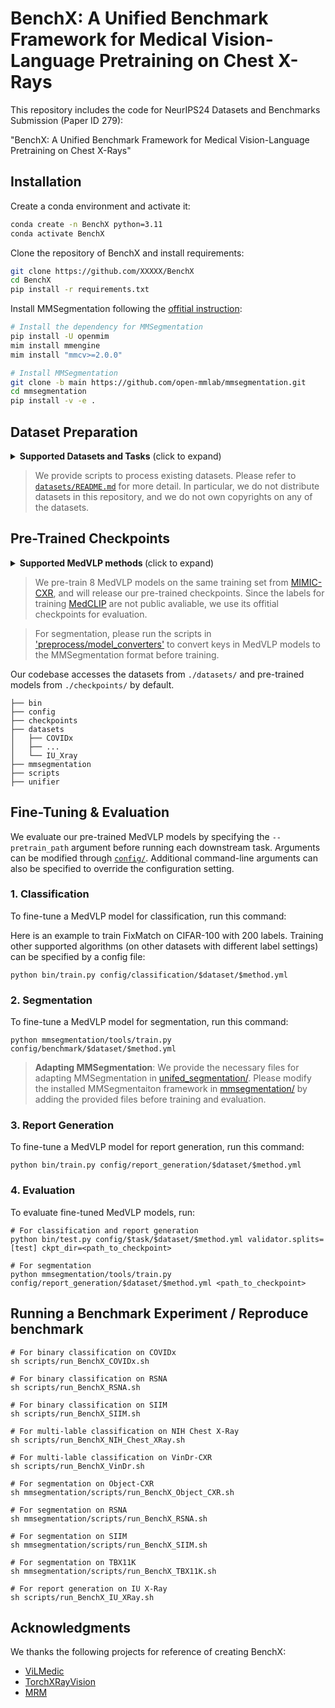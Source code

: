 # BenchX: A Unified Benchmark Framework for Medical Vision-Language Pretraining on Chest X-Rays

This repository includes the code for NeurIPS24 Datasets and Benchmarks Submission (Paper ID 279): 

"BenchX: A Unified Benchmark Framework for Medical Vision-Language Pretraining on Chest X-Rays"

## Installation
Create a conda environment and activate it:
```bash
conda create -n BenchX python=3.11
conda activate BenchX
```

Clone the repository of BenchX and install requirements:
```bash
git clone https://github.com/XXXXX/BenchX
cd BenchX
pip install -r requirements.txt
```

Install MMSegmentation following the [offitial instruction](https://mmsegmentation.readthedocs.io/en/latest/get_started.html):
```bash
# Install the dependency for MMSegmentation
pip install -U openmim
mim install mmengine
mim install "mmcv>=2.0.0"

# Install MMSegmentation
git clone -b main https://github.com/open-mmlab/mmsegmentation.git
cd mmsegmentation
pip install -v -e .
```

## Dataset Preparation

<details close>
<summary><b>Supported Datasets and Tasks</b> (click to expand)</summary>

* [COVIDx CXR-4](https://www.kaggle.com/datasets/andyczhao/covidx-cxr2) (Binary Classification)
* [NIH Chest X-rays](https://huggingface.co/datasets/alkzar90/NIH-Chest-X-ray-dataset) (Multi-Label Classification)
* [Object-CXR](https://www.kaggle.com/datasets/raddar/foreign-objects-in-chest-xrays) (Binary Classification, Segmentation)
* [RSNA Pneumonia](https://www.kaggle.com/competitions/rsna-pneumonia-detection-challenge) (Binary Classification, Segmentation)
* [SIIM-ACR Pneumothorax Segmentation](https://www.kaggle.com/datasets/vbookshelf/pneumothorax-chest-xray-images-and-masks) (Binary Classification, Segmentation)
* [TBX11K](https://www.kaggle.com/datasets/vbookshelf/tbx11k-simplified) (Segmentation)
* [VinDr-CXR](https://physionet.org/content/vindr-cxr/1.0.0/) (Multi-Label Classification, Segmentation)
* [IU X-ray](https://drive.google.com/file/d/1c0BXEuDy8Cmm2jfN0YYGkQxFZd2ZIoLg) (Report Generation)

</details>

>  We provide scripts to process existing datasets. Please refer to [`datasets/README.md`](datasets/README.md) for more detail. In particular, we do not distribute datasets in this repository, and we do not own copyrights on any of the datasets.

## Pre-Trained Checkpoints

<details close>
<summary><b>Supported MedVLP methods </b> (click to expand)</summary>

* [ConVIRT](https://github.com/edreisMD/ConVIRT-pytorch/tree/master): "Contrastive Learning of Medical Visual Representations from Paired Images and Text" [[Ours]](checkpoints/pretrained)
* [GLoRIA](https://github.com/marshuang80/gloria/tree/main): "GLoRIA: A Multimodal Global-Local Representation Learning Framework for Label-efficient Medical Image Recognition" [[Official]](checkpoints/official) [[Ours]](checkpoints/pretrained)
* [MedCLIP](https://github.com/RyanWangZf/MedCLIP): "MedCLIP: Contrastive Learning from Unpaired Medical Images and Texts" [[Official]](checkpoints/official)
* [MedKLIP](https://github.com/MediaBrain-SJTU/MedKLIP): "MedKLIP: Medical Knowledge Enhanced Language-Image Pre-Training in Radiology" [[Official]](checkpoints/official) [[Ours]](checkpoints/pretrained)
* [M-FLAG](https://github.com/cheliu-computation/M-FLAG-MICCAI2023): "M-FLAG: Medical Vision-Language Pre-training with Frozen Language Models and Latent Space Geometry Optimization" [[Ours]](checkpoints/pretrained)
* [MGCA](https://github.com/HKU-MedAI/MGCA/tree/main): "Multi-Granularity Cross-modal Alignment for Generalized Medical Visual Representation Learning" [[Official]](checkpoints/official) [[Ours]](checkpoints/pretrained)
* [PTUnifier](https://github.com/zhjohnchan/PTUnifier): "Towards Unifying Medical Vision-and-Language Pre-training via Soft Prompts" [[Ours]](checkpoints/pretrained)
* [MRM](https://github.com/RL4M/MRM-pytorch/tree/main): "Advancing Radiograph Representation Learning with Masked Record Modeling" [[Official]](checkpoints/official) [[Ours]](checkpoints/pretrained)
* [REFERS](https://github.com/funnyzhou/REFERS): "Generalized Radiograph Representation Learning via Cross-Supervision Between Images and Free-Text Radiology Reports" [[Official]](checkpoints/official) [[Ours]](checkpoints/pretrained)

</details>

> We pre-train 8 MedVLP models on the same training set from [MIMIC-CXR](https://www.physionet.org/content/mimic-cxr-jpg/2.1.0/), and will release our pre-trained checkpoints. Since the labels for training [MedCLIP](https://github.com/RyanWangZf/MedCLIP) are not public avaliable, we use its offitial checkpoints for evaluation.

> For segmentation, please run the scripts in ['preprocess/model_converters'](preprocess/model_converters) to convert keys in MedVLP models to the MMSegmentation format before training.

Our codebase accesses the datasets from `./datasets/` and pre-trained models from `./checkpoints/` by default.
```
├── bin
├── config
├── checkpoints
├── datasets
│   ├── COVIDx
│   ├── ...
│   └── IU_Xray
├── mmsegmentation
├── scripts
├── unifier
```

## Fine-Tuning & Evaluation

We evaluate our pre-trained MedVLP models by specifying the `--pretrain_path` argument before running each downstream task. Arguments can be modified through [`config/`](config/). Additional command-line arguments can also be specified to override the configuration setting.

### 1. Classification

To fine-tune a MedVLP model for classification, run this command:

Here is an example to train FixMatch on CIFAR-100 with 200 labels. Training other supported algorithms (on other datasets with different label settings) can be specified by a config file:

```
python bin/train.py config/classification/$dataset/$method.yml
```

### 2. Segmentation
To fine-tune a MedVLP model for segmentation, run this command:

```
python mmsegmentation/tools/train.py config/benchmark/$dataset/$method.yml
```

> **Adapting MMSegmentation**: We provide the necessary files for adapting MMSegmentation in [unifed_segmentation/](unifed_segmentation/). Please modify the installed MMSegmentaiton framework in [mmsegmentation/](mmsegmentation/) by adding the provided files before training and evaluation.

### 3. Report Generation
To fine-tune a MedVLP model for report generation, run this command:
```
python bin/train.py config/report_generation/$dataset/$method.yml
```

### 4. Evaluation
To evaluate fine-tuned MedVLP models, run:

```
# For classification and report generation
python bin/test.py config/$task/$dataset/$method.yml validator.splits=[test] ckpt_dir=<path_to_checkpoint>

# For segmentation
python mmsegmentation/tools/train.py config/report_generation/$dataset/$method.yml <path_to_checkpoint>
```

## Running a Benchmark Experiment / Reproduce benchmark

```
# For binary classification on COVIDx
sh scripts/run_BenchX_COVIDx.sh

# For binary classification on RSNA
sh scripts/run_BenchX_RSNA.sh

# For binary classification on SIIM
sh scripts/run_BenchX_SIIM.sh

# For multi-lable classification on NIH Chest X-Ray
sh scripts/run_BenchX_NIH_Chest_XRay.sh

# For multi-lable classification on VinDr-CXR
sh scripts/run_BenchX_VinDr.sh

# For segmentation on Object-CXR
sh mmsegmentation/scripts/run_BenchX_Object_CXR.sh

# For segmentation on RSNA
sh mmsegmentation/scripts/run_BenchX_RSNA.sh

# For segmentation on SIIM
sh mmsegmentation/scripts/run_BenchX_SIIM.sh

# For segmentation on TBX11K
sh mmsegmentation/scripts/run_BenchX_TBX11K.sh

# For report generation on IU X-Ray
sh scripts/run_BenchX_IU_XRay.sh
```

## Acknowledgments

We thanks the following projects for reference of creating BenchX:

- [ViLMedic](https://github.com/jbdel/vilmedic)
- [TorchXRayVision](https://github.com/mlmed/torchxrayvision)
- [MRM](https://github.com/RL4M/MRM-pytorch/tree/main)
